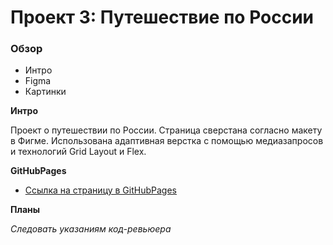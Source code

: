 # Проект 3: Путешествие по России

### Обзор
* Интро
* Figma
* Картинки

**Интро**

Проект о путешествии по России.
Страница сверстана согласно макету в Фигме. Использована адаптивная верстка с помощью медиазапросов и технологий Grid Layout и Flex.

**GitHubPages**

* [Ссылка на страницу в GitHubPages](https://xatepk.github.io/russian-travel/index.html)

**Планы**

*Следовать указаниям код-ревьюера*
